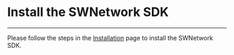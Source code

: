 # Install the SWNetwork SDK
____

Please follow the steps in the [Installation][1] page to install the SWNetwork SDK.
    
  [1]: ./../../installation.md